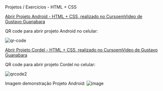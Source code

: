 Projetos / Exercícios - HTML + CSS

<a href="https://luangf.github.io/exercicios-html-css/projeto/android" target="_blank">Abrir Projeto Android - HTML + CSS, realizado no CursoemVideo de Gustavo Guanabara</a>

QR code para abrir projeto Android no celular:

![qr-code](https://github.com/luangf/exercicios-html-css/assets/82978424/15d4a2d3-8dc9-41a8-b547-b51297458bee)

<a href="https://luangf.github.io/exercicios-html-css/projeto2/">Abrir Projeto Cordel - HTML + CSS, realizado no CursoemVideo de Gustavo Guanabara</a>

QR code para abrir projeto Cordel no celular:

![qrcode2](https://github.com/luangf/exercicios-html-css/assets/82978424/7a656101-9ace-43f8-9b39-c4125995c0a2)

Imagem demonstração Projeto Android:
![image](https://github.com/luangf/exercicios-html-css/assets/82978424/8f95c0bc-036b-4207-a52c-831fba1e5ca7)
